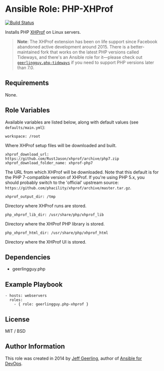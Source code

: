 # Ansible Role: PHP-XHProf

[![Build Status](https://travis-ci.org/geerlingguy/ansible-role-php-xhprof.svg?branch=master)](https://travis-ci.org/geerlingguy/ansible-role-php-xhprof)

Installs PHP [XHProf](http://php.net/manual/en/book.xhprof.php) on Linux servers.

> **Note**: The XHProf extension has been on life support since Facebook abandoned active development around 2015. There is a better-maintained fork that works on the latest PHP versions called Tideways, and there's an Ansible role for it—please check out [`geerlingguy.php-tideways`](https://github.com/geerlingguy/ansible-role-php-tideways) if you need to support PHP versions later than 7.0.

## Requirements

None.

## Role Variables

Available variables are listed below, along with default values (see `defaults/main.yml`):

    workspace: /root

Where XHProf setup files will be downloaded and built.

    xhprof_download_url: https://github.com/RustJason/xhprof/archive/php7.zip
    xhprof_download_folder_name: xhprof-php7

The URL from which XHProf will be downloaded. Note that this default is for the PHP 7-compatible version of XHProf. If you're using PHP 5.x, you should probably switch to the 'official' upstream source: `https://github.com/phacility/xhprof/archive/master.tar.gz`.

    xhprof_output_dir: /tmp

Directory where XHProf runs are stored.

    php_xhprof_lib_dir: /usr/share/php/xhprof_lib

Directory where the XHProf PHP library is stored.

    php_xhprof_html_dir: /usr/share/php/xhprof_html

Directory where the XHProf UI is stored.

## Dependencies

  - geerlingguy.php

## Example Playbook

    - hosts: webservers
      roles:
        - { role: geerlingguy.php-xhprof }

## License

MIT / BSD

## Author Information

This role was created in 2014 by [Jeff Geerling](http://www.jeffgeerling.com/), author of [Ansible for DevOps](https://www.ansiblefordevops.com/).
